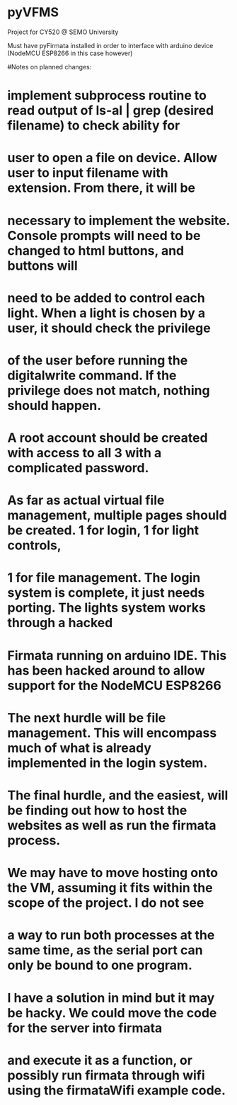 # pyVFMS
Project for CY520 @ SEMO University

Must have pyFirmata installed in order to interface with arduino device (NodeMCU ESP8266 in this case however)

#Notes on planned changes:

  # 	implement subprocess routine to read output of ls-al | grep (desired filename) to  check ability for
  #	user to open a file on device.  Allow user to input filename with extension.  From there, it will be
  #	necessary to implement the website.  Console prompts will need to be changed to html buttons, and buttons will
  #	need to be added to control each light.  When a light is chosen by a user, it should check the privilege
  #	of the user before running the digitalwrite command.  If the privilege does not match, nothing should happen.
  #	A root account should be created with access to all 3 with a complicated password.  
  #	
  #	As far as actual virtual file management, multiple pages should be created.  1 for login, 1 for light controls,
  #	1 for file management.  The login system is complete, it just needs porting.  The lights system works through a hacked
  #	Firmata running on arduino IDE.  This has been hacked around to allow support for the NodeMCU ESP8266
  #	The next hurdle will be file management.  This will encompass much of what is already implemented in the login system. 
  #	
  #	The final hurdle, and the easiest, will be finding out how to host the websites as well as run the firmata process.
  #	We may have to move hosting onto the VM, assuming it fits within the scope of the project.  I do not see
  #	a way to run both processes at the same time, as the serial port can only be bound to one program.
  #	I have a solution in mind but it may be hacky.  We could move the code for the server into firmata 
  #	and execute it as a function, or possibly run firmata through wifi using the firmataWifi example code.
